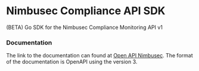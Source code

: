 # Nimbusec Compliance API SDK

(BETA) Go SDK for the Nimbusec Compliance Monitoring API v1

### Documentation

The link to the documentation can found at [Open API Nimbusec](https://openapi.nimbusec.com/cyberrisk/). The format of the documentation
is OpenAPI using the version 3.